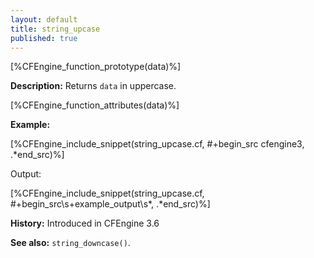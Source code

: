 ```yaml
---
layout: default
title: string_upcase
published: true
---
```


[%CFEngine_function_prototype(data)%]

**Description:** Returns `data` in uppercase.

[%CFEngine_function_attributes(data)%]

**Example:**

[%CFEngine_include_snippet(string_upcase.cf, #\+begin_src cfengine3, .*end_src)%]

Output:

[%CFEngine_include_snippet(string_upcase.cf, #\+begin_src\s+example_output\s*, .*end_src)%]

**History:** Introduced in CFEngine 3.6

**See also:** `string_downcase()`.
